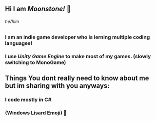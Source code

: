 
<!--
**MoonstoneStudios/MoonstoneStudios** is a ✨ _special_ ✨ repository because its `README.md` (this file) appears on your GitHub profile.

Here are some ideas to get you started:

- 🔭 I’m currently working on ...
- 🌱 I’m currently learning ...
- 👯 I’m looking to collaborate on ...
- 🤔 I’m looking for help with ...
- 💬 Ask me about ...
- 📫 How to reach me: ...
- 😄 Pronouns: ...
- ⚡ Fun fact: ...
-->

## Hi I am _Moonstone!_  🐉
###### he/him
### I am an indie game developer who is lerning multiple coding languages!

### I use _Unity Game Engine_ to make most of my games. (slowly switching to MonoGame)

## Things You dont really need to know about me but im sharing with you anyways:

### I code mostly in C#

### (Windows Lisard Emoji) 🦎
